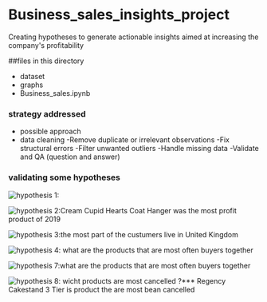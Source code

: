 # Business_sales_insights_project
Creating  hypotheses to generate actionable insights aimed at increasing the company's profitability

##files in this directory
- dataset
- graphs
- Business_sales.ipynb

### strategy addressed
- possible approach
- data cleaning
-Remove duplicate or irrelevant observations
-Fix structural errors
-Filter unwanted outliers
-Handle missing data
-Validate and QA (question and answer)

### validating some hypotheses

![hypothesis 1:](https://github.com/wendrel815/Business_sales_insights/tree/main/graph%20to%20the%20report/hyphotesis_1.png)

![hypothesis 2:Cream Cupid Hearts Coat Hanger was the most profit product of 2019](https://github.com/wendrel815/Business_sales_insights/tree/main/graph%20to%20the%20report/hyphotesis_2.png)

![hypothesis 3:the most part of the custumers live in United Kingdom](https://github.com/wendrel815/Business_sales_insights/tree/main/graph%20to%20the%20report/hyphotesis_3.png)

![hypothesis 4: what are the products that are most often buyers together](https://github.com/wendrel815/Business_sales_insights/tree/main/graph%20to%20the%20report/hyphotesis_4.png)

![hypothesis 7:what are the products that are most often buyers together](https://github.com/wendrel815/Business_sales_insights/tree/main/graph%20to%20the%20report/hyphotesis_7.png)

![hypothesis 8: wicht products are most cancelled ?*** Regency Cakestand 3 Tier is product the are most bean cancelled](https://github.com/wendrel815/Business_sales_insights/tree/main/graph%20to%20the%20report/hyphotesis_8.png)
